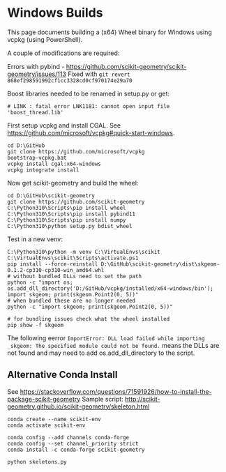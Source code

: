 # Windows Builds

This page documents building a (x64) Wheel binary for Windows using vcpkg (using PowerShell).  

A couple of modifications are required:

Errors with pybind - https://github.com/scikit-geometry/scikit-geometry/issues/113
Fixed with `git revert 868ef298591992cf1cc3328cd0cf970174e29a70`

Boost libraries needed to be renamed in setup.py or get:

```
# LINK : fatal error LNK1181: cannot open input file 'boost_thread.lib'
```

First setup vcpkg and install CGAL. See https://github.com/microsoft/vcpkg#quick-start-windows. 

```
cd D:\GitHub
git clone https://github.com/microsoft/vcpkg
bootstrap-vcpkg.bat
vcpkg install cgal:x64-windows
vcpkg integrate install
```

Now get scikit-geometry and build the wheel:

```
cd D:\GitHub\scikit-geometry
git clone https://github.com/scikit-geometry
C:\Python310\Scripts\pip install wheel
C:\Python310\Scripts\pip install pybind11
C:\Python310\Scripts\pip install numpy
C:\Python310\python setup.py bdist_wheel
```

Test in a new venv:

```
C:\Python310\python -m venv C:\VirtualEnvs\scikit
C:\VirtualEnvs\scikit\Scripts\activate.ps1
pip install --force-reinstall D:\GitHub\scikit-geometry\dist\skgeom-0.1.2-cp310-cp310-win_amd64.whl
# without bundled DLLs need to set the path
python -c "import os; os.add_dll_directory('D:/GitHub/vcpkg/installed/x64-windows/bin'); import skgeom; print(skgeom.Point2(0, 5))"
# when bundled these are no longer needed
python -c "import skgeom; print(skgeom.Point2(0, 5))"

# for bundling issues check what the wheel installed
pip show -f skgeom
```

The following eerror `ImportError: DLL load failed while importing _skgeom: The specified module could not be found.`
means the DLLs are not found and may need to add os.add_dll_directory to the script. 

## Alternative Conda Install

See https://stackoverflow.com/questions/71591926/how-to-install-the-package-scikit-geometry
Sample script: http://scikit-geometry.github.io/scikit-geometry/skeleton.html

```
conda create --name scikit-env
conda activate scikit-env

conda config --add channels conda-forge
conda config --set channel_priority strict
conda install -c conda-forge scikit-geometry

python skeletons.py
```